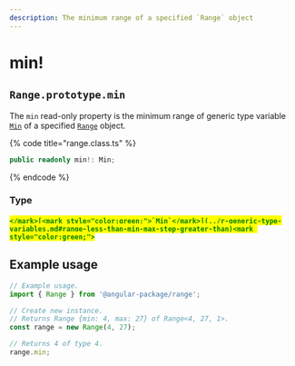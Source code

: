 ```yaml
---
description: The minimum range of a specified `Range` object
---
```


# min!

## `Range.prototype.min`

The `min` read-only property is the minimum range of generic type variable [`Min`](../r-generic-type-variables.md#range-less-than-min-max-step-greater-than) of a specified [`Range`](broken-reference) object.

{% code title="range.class.ts" %}
```typescript
public readonly min!: Min;
```
{% endcode %}

### Type

#### <mark style="color:green;">``</mark>[<mark style="color:green;">`Min`</mark>](../r-generic-type-variables.md#range-less-than-min-max-step-greater-than)<mark style="color:green;">``</mark>

## Example usage

```typescript
// Example usage.
import { Range } from '@angular-package/range';

// Create new instance.
// Returns Range {min: 4, max: 27} of Range<4, 27, 1>.
const range = new Range(4, 27);

// Returns 4 of type 4.
range.min;
```
